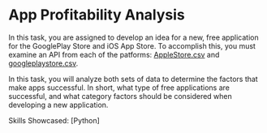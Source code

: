 # App Profitability Analysis

In this task, you are assigned to develop an idea for a new, free application for the GooglePlay Store and iOS App Store. To accomplish this, you must examine an API from each of the patforms: [AppleStore.csv](Resources/AppleStore.csv) and [googleplaystore.csv](Resources/googleplaystore.csv). 

In this task, you will analyze both sets of data to determine the factors that make apps successful. In short, what type of free applications are successful, and what category factors should be considered when developing a new application. 

Skills Showcased: [Python]
